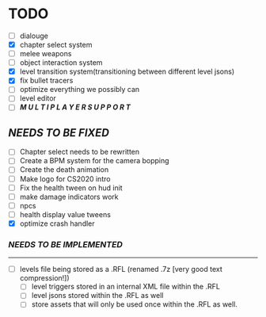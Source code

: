 # TODO

 - [ ] dialouge
 - [x] chapter select system
 - [ ] melee weapons
 - [ ] object interaction system
 - [x] level transition system(transitioning between different level jsons)
 - [x] fix bullet tracers
 - [ ] optimize everything we possibly can
 - [ ] level editor
 - [ ] ***M U L T I  P L A Y E R  S U P P O R T***

## ***NEEDS TO BE FIXED***

 - [ ] Chapter select needs to be rewritten
 - [ ] Create a BPM system for the camera bopping
 - [ ] Create the death animation
 - [ ] Make logo for CS2020 intro
 - [ ] Fix the health tween on hud init
 - [ ] make damage indicators work
 - [ ] npcs
 - [ ] health display value tweens
 - [x] optimize crash handler

### ***NEEDS TO BE IMPLEMENTED***

---

 - [ ] levels file being stored as a .RFL (renamed .7z [very good text compression!])
    - [ ] level triggers stored in an internal XML file within the .RFL
    - [ ] level jsons stored within the .RFL as well
    - [ ] store assets that will only be used once within the .RFL as well.
